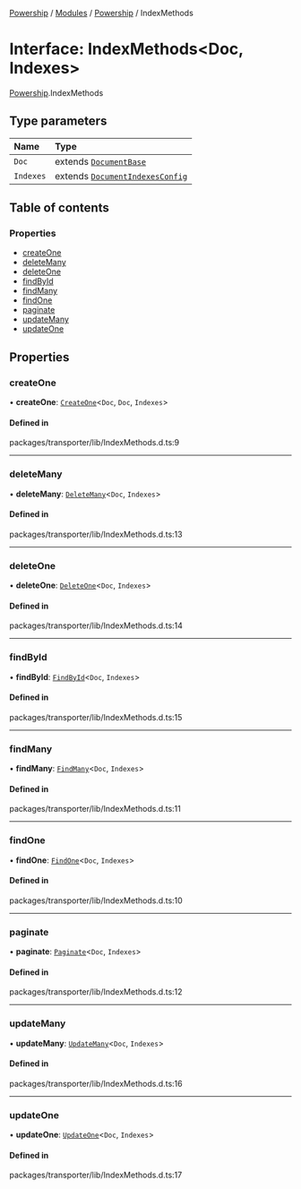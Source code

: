 [Powership](../README.md) / [Modules](../modules.md) / [Powership](../modules/Powership.md) / IndexMethods

# Interface: IndexMethods<Doc, Indexes\>

[Powership](../modules/Powership.md).IndexMethods

## Type parameters

| Name | Type |
| :------ | :------ |
| `Doc` | extends [`DocumentBase`](../modules/Powership.md#documentbase) |
| `Indexes` | extends [`DocumentIndexesConfig`](Powership.DocumentIndexesConfig.md) |

## Table of contents

### Properties

- [createOne](Powership.IndexMethods.md#createone)
- [deleteMany](Powership.IndexMethods.md#deletemany)
- [deleteOne](Powership.IndexMethods.md#deleteone)
- [findById](Powership.IndexMethods.md#findbyid)
- [findMany](Powership.IndexMethods.md#findmany)
- [findOne](Powership.IndexMethods.md#findone)
- [paginate](Powership.IndexMethods.md#paginate)
- [updateMany](Powership.IndexMethods.md#updatemany)
- [updateOne](Powership.IndexMethods.md#updateone)

## Properties

### createOne

• **createOne**: [`CreateOne`](Powership.CreateOne.md)<`Doc`, `Doc`, `Indexes`\>

#### Defined in

packages/transporter/lib/IndexMethods.d.ts:9

___

### deleteMany

• **deleteMany**: [`DeleteMany`](Powership.DeleteMany.md)<`Doc`, `Indexes`\>

#### Defined in

packages/transporter/lib/IndexMethods.d.ts:13

___

### deleteOne

• **deleteOne**: [`DeleteOne`](Powership.DeleteOne.md)<`Doc`, `Indexes`\>

#### Defined in

packages/transporter/lib/IndexMethods.d.ts:14

___

### findById

• **findById**: [`FindById`](Powership.FindById.md)<`Doc`, `Indexes`\>

#### Defined in

packages/transporter/lib/IndexMethods.d.ts:15

___

### findMany

• **findMany**: [`FindMany`](Powership.FindMany.md)<`Doc`, `Indexes`\>

#### Defined in

packages/transporter/lib/IndexMethods.d.ts:11

___

### findOne

• **findOne**: [`FindOne`](Powership.FindOne.md)<`Doc`, `Indexes`\>

#### Defined in

packages/transporter/lib/IndexMethods.d.ts:10

___

### paginate

• **paginate**: [`Paginate`](Powership.Paginate.md)<`Doc`, `Indexes`\>

#### Defined in

packages/transporter/lib/IndexMethods.d.ts:12

___

### updateMany

• **updateMany**: [`UpdateMany`](Powership.UpdateMany.md)<`Doc`, `Indexes`\>

#### Defined in

packages/transporter/lib/IndexMethods.d.ts:16

___

### updateOne

• **updateOne**: [`UpdateOne`](Powership.UpdateOne.md)<`Doc`, `Indexes`\>

#### Defined in

packages/transporter/lib/IndexMethods.d.ts:17
